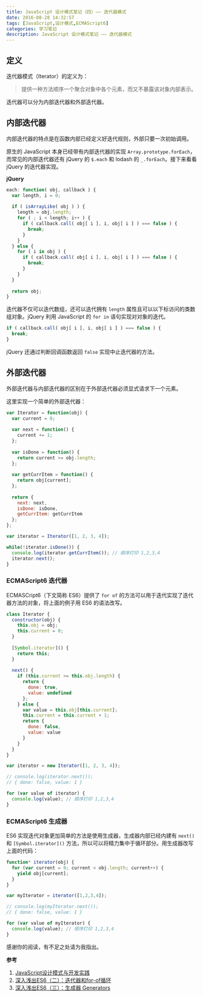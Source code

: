 ```yaml
---
title: JavaScript 设计模式笔记（四）—— 迭代器模式
date: 2016-08-28 14:32:57
tags: [JavaScript,设计模式,ECMAScript6]
categories: 学习笔记
description: JavaScript 设计模式笔记 —— 迭代器模式
---
```


## 定义

迭代器模式（Iterator）的定义为：

> 提供一种方法顺序一个聚合对象中各个元素，而又不暴露该对象内部表示。

迭代器可以分为内部迭代器和外部迭代器。

## 内部迭代器

内部迭代器的特点是在函数内部已经定义好迭代规则，外部只要一次初始调用。

原生的 JavaScript 本身已经带有内部迭代器的实现 `Array.prototype.forEach`，而常见的内部迭代器还有 jQuery 的 `$.each` 和 lodash 的 `_.forEach`。接下来看看 jQuery 的迭代器实现。

**jQuery**

```javascript
each: function( obj, callback ) {
  var length, i = 0;
  
  if ( isArrayLike( obj ) ) {
    length = obj.length;
    for ( ; i < length; i++ ) {
      if ( callback.call( obj[ i ], i, obj[ i ] ) === false ) {
        break;
      }
    }
  } else {
    for ( i in obj ) {
      if ( callback.call( obj[ i ], i, obj[ i ] ) === false ) {
        break;
      }
    }
  }
  
  return obj;
}
```

迭代器不仅可以迭代数组，还可以迭代拥有 `length` 属性且可以以下标访问的类数组对象。jQuery 利用 JavaScript 的 `for in` 语句实现对对象的迭代。

```javascript
if ( callback.call( obj[ i ], i, obj[ i ] ) === false ) {
  break;
}
```

jQuery 还通过判断回调函数返回 `false` 实现中止迭代器的方法。

## 外部迭代器

外部迭代器与内部迭代器的区别在于外部迭代器必须显式请求下一个元素。

这里实现一个简单的外部迭代器：

```javascript
var Iterator = function(obj) {
  var current = 0;
  
  var next = function() {
    current += 1;
  };
  
  var isDone = function() {
    return current >= obj.length;
  };
  
  var getCurrItem = function() {
    return obj[current];
  };
  
  return {
    next: next,
    isDone: isDone,
    getCurrItem: getCurrItem
  };
};

var iterator = Iterator([1, 2, 3, 4]);

while(!iterator.isDone()) {
  console.log(iterator.getCurrItem()); // 顺序打印 1,2,3,4
  iterator.next();
}
```

### ECMAScript6 迭代器

ECMASCript6（下文简称 ES6）提供了 `for of` 的方法可以用于迭代实现了迭代器方法的对象，将上面的例子用 ES6 的语法改写。

```javascript
class Iterator {
  constructor(obj) {
    this.obj = obj;
    this.current = 0;
  }
  
  [Symbol.iterator]() {
    return this;
  }
  
  next() {
    if (this.current >= this.obj.length) {
      return {
        done: true,
        value: undefined
      };
    } else {
      var value = this.obj[this.current];
      this.current = this.current + 1;
      return {
        done: false,
        value: value
      }
    }
  }
}

var iterator = new Iterator([1, 2, 3, 4]);

// console.log(iterator.next()); 
// { done: false, value: 1 }

for (var value of iterator) {
  console.log(value); // 顺序打印 1,2,3,4
}
```

### ECMAScript6 生成器

ES6 实现迭代对象更加简单的方法是使用生成器，生成器内部已经内建有 `next()` 和 `[Symbol.iterator]()` 方法，所以可以将精力集中于循环部分。用生成器改写上面的代码：

```javascript
function* iterator(obj) {
  for (var current = 0; current < obj.length; current++) {
    yield obj[current];
  }
}

var myIterator = iterator([1,2,3,4]);

// console.log(myIterator.next()); 
// { done: false, value: 1 }

for (var value of myIterator) {
  console.log(value); // 顺序打印 1,2,3,4
}
```

感谢你的阅读，有不足之处请为我指出。

**参考**

1. [JavaScript设计模式与开发实践](https://book.douban.com/subject/26382780/)
2. [深入浅出ES6（二）：迭代器和for-of循环](http://www.infoq.com/cn/articles/es6-in-depth-iterators-and-the-for-of-loop)
3. [深入浅出ES6（三）：生成器 Generators](http://www.infoq.com/cn/articles/es6-in-depth-generators)


